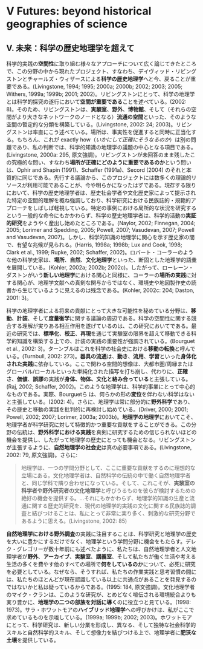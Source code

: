 # V Futures: beyond historical geographies of science

## V. 未来：科学の歴史地理学を超えて

科学的実践の**空間性**に取り組む様々なアプローチについて広く論じてきたところで、この分野の中から現れたプロジェクト、すなわち、デイヴィッド・リビングストンとチャールズ・ウィザースによる**科学の歴史地理学**へと今、戻ることが重要である。(Livingstone, 1994; 1995; 2000a; 2000b; 2002; 2003; 2005; Withers, 1999a; 1999b; 2001; 2002)。リビングストンにとって、科学の地理学とは科学的探究の遂行において**空間が重要である**ことを述べている。(2002: 8)。そのため、リビングストンは、**実験室**、**野外**、**博物館**、そして（それらの空間がより大きなネットワークのノードとなる）**流通の空間**といった、そのような空間の暫定的な分類を構築している。(Livingstone, 2002: 24; 2003)。リビングストンは率直にこう述べている。場所は、事実性を促進すると同時に正当化する。もちろん、これが exactly how（*いかにして正確にそうなるのか*）は別の問題であり、私の判断では、科学的知識の地理学の議題の中心となる項目である。(Livingstone, 2000a: 295, 原文強調)。リビングストンが未回答のまま残したこの究極的な問い、すなわち**場所が正確にどのように重要であるのか**という問いは、Ophir and Shapin (1991)、Schaffer (1991a)、Secord (2004) のそれと本質的に同じである。先行する議論から、このプロジェクトには数多くの理論的リソースが利用可能であることが、今や明らかになったはずである。現存する限りにおいて、科学の歴史地理学者は、歴史社会学者や文化歴史家によって提示された特定の空間的理解を概ね強調しており、科学研究における民族誌的・規範的アプローチをしばしば軽視している。特定の事例における局所的な状況を研究するという一般的な命令にもかかわらず、科学の歴史地理学者は、科学的活動の**実証的研究**をようやく産出し始めたところである。(Naylor, 2002; Finnegan, 2004; 2005; Lorimer and Spedding, 2005; Powell, 2007; Vasudevan, 2007; Powell and Vasudevan, 2007)。しかし、科学的知識の地理学に関心を示す歴史家の間で、有望な兆候が見られる。(Harris, 1998a; 1998b; Lux and Cook, 1998; Clark et al., 1999; Rupke, 2002; Schaffer, 2002)。ロバート・コーラーのような他の科学史家は、**場所**、**自然**、**文化地理学**といった、断固とした地理学的語彙を展開している。(Kohler, 2002a; 2002b; 2002c)。したがって、ローレーン・ダストンがいう**新しい地理学**における関心と同様に、コーラーの**場所の実践**に対する関心が、地理学文献への真剣な関与からではなく、環境史や地図製作史の読書から生じているように見えるのは残念である。(Kohler, 2002c: 204; Daston, 2001: 3)。

科学の地理学者による将来の貢献にとって大きな可能性を秘めている分野は、**移動**、**計装**、そして**度量衡学**に関する議論の周辺である。科学の空間性に関する競合する理解が実りある相互作用を遂げているのは、この研究においてである。最近の研究では、**標準化**、**校正**、**再現**を通じて実験室の限界を超えて移動できる科学的知識を構築する上での、計装の実践の重要性が強調されている。(Bourguet et al., 2002: 3)。ターンブルはこれを科学の社会史における**移動の転換**と呼んでいる。(Turnbull, 2002: 273)。**器具の流通**は、**動き**、**流用**、**学習**といった**身体化された実践**に依存している。ここで関わる空間的想像は、大都市圏/周縁またはグローバル/ローカルといった単純化された描写を打ち崩し、代わりに、**正確さ**、**価値**、**誤謬**の実践が**身体、物体、文化と絡み合っている**と主張している。(Raj, 2002; Schaffer, 2002)。このような地理学は、科学的事業にとって中心的なものである。実際、Bourguetら は、何らかの形の**変位**を伴わない科学はないと主張している。(2002: 4)。さらに、地理学は常に部分的に**野外科学**であり、その歴史と移動の実践を批判的に再検討し始めている。(Driver, 2000; 2001; Powell, 2002; 2007; Lorimer, 2003a; 2003b)。**地理学の地理学**においてこそ、地理学者が科学研究に対して特徴的かつ重要な貢献をすることができる。この分野の伝統は、**野外科学における実践**を真剣に研究するための信じられないほどの機会を提供し、したがって地理学の歴史にとっても機会となる。リビングストンが主張するように、**自然地理学の社会史**は真の必要事項である。(Livingstone, 2002: 79, 原文強調)。さらに:

> 地理学は、一つの学問分野として、ここに重要な貢献をするのに理想的な立場にある。文化地理学者は、自然科学の伝統の中で働く自然地理学者と、同じ学科で隣り合わせになっている。そして、これこそが、**実験室の科学者や野外研究者の文化地理学**と呼びうるものを彼らが検討するための絶好の機会を提供する。...それにもかかわらず、地理学的知識の生産と流通に関する歴史的研究を、現代の地理学的実践の文化に関する民族誌的調査と結びつけることは、私にとって非常に実り多く、刺激的な研究分野であるように思える。(Livingstone, 2002: 85)

**自然地理学における野外調査**の実践に注目することは、科学研究と地理学の歴史を大いに豊かにするだけでなく、地理学という学問分野に機会をもたらす。デレク・グレゴリーが数十年前にも述べたように、私たちは、自然地理学者と人文地理学者が**野外**、**アーカイブ**、**実験室**、**講義室**、そして私たちが働く生活や考える生活の多くを費やす他のすべての場所で**何をしているのか**について、必死に研究を必要としている。なぜなら、そうすれば、私たちの作業実践と思考習慣の間には、私たちのほとんどが現在認識している以上に共通点があることを発見するのではないかと私は疑っているからである。(1995: 184, 原文強調)。文化地理学者のマイク・クランは、このような研究が、とめどなく喧伝される環境統合よりも実り豊かに、**地理学の二つの部族を対話に導く**のに役立つと見ている。(1998: 1973)。サラ・ホワットモアの**ハイブリッド地理学**への呼びかけは、私がここで求めているものを示唆している。(1999a; 1999b; 2002; 2003)。ホワットモアにとって、科学研究は、新しい分業を形成し、異なる、そして独特な社会科学的スキルと自然科学的スキル、そして想像力を結びつける上で、地理学者に**肥沃な土壌**を提供している。
